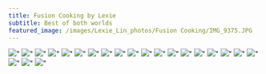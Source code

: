 ```yaml
---
title: Fusion Cooking by Lexie
subtitle: Best of both worlds 
featured_image: /images/Lexie_Lin_photos/Fusion Cooking/IMG_9375.JPG
---
```

<div class="gallery" data-columns="3">
    <img src="/images/Lexie_Lin_photos/Fusion Cooking/IMG_9391.jpg">"
    <img src="/images/Lexie_Lin_photos/Fusion Cooking/IMG_9390.jpg">"
    <img src="/images/Lexie_Lin_photos/Fusion Cooking/IMG_9392.jpg">"
    <img src="/images/Lexie_Lin_photos/Fusion Cooking/IMG_9378.JPG">"
    <img src="/images/Lexie_Lin_photos/Fusion Cooking/IMG_9393.jpg">"
    <img src="/images/Lexie_Lin_photos/Fusion Cooking/IMG_9368.JPG">"
    <img src="/images/Lexie_Lin_photos/Fusion Cooking/IMG_9369.JPG">"
    <img src="/images/Lexie_Lin_photos/Fusion Cooking/IMG_9394.jpg">"
    <img src="/images/Lexie_Lin_photos/Fusion Cooking/IMG_9395.jpg">"
    <img src="/images/Lexie_Lin_photos/Fusion Cooking/IMG_9367.JPG">"
    <img src="/images/Lexie_Lin_photos/Fusion Cooking/IMG_9373.JPG">"
    <img src="/images/Lexie_Lin_photos/Fusion Cooking/IMG_9372.JPG">"
    <img src="/images/Lexie_Lin_photos/Fusion Cooking/IMG_9366.JPG">"
    <img src="/images/Lexie_Lin_photos/Fusion Cooking/IMG_9370.JPG">"
    <img src="/images/Lexie_Lin_photos/Fusion Cooking/IMG_9365.JPG">"
    <img src="/images/Lexie_Lin_photos/Fusion Cooking/IMG_9371.JPG">"
    <img src="/images/Lexie_Lin_photos/Fusion Cooking/IMG_9375.JPG">"
    <img src="/images/Lexie_Lin_photos/Fusion Cooking/IMG_9374.JPG">"
    <img src="/images/Lexie_Lin_photos/Fusion Cooking/IMG_9389.jpg">"
    <img src="/images/Lexie_Lin_photos/Fusion Cooking/IMG_9376.JPG">"
    <img src="/images/Lexie_Lin_photos/Fusion Cooking/IMG_9377.JPG">"
    <img src="/images/Lexie_Lin_photos/Fusion Cooking/IMG_9388.jpg">"
</div>
